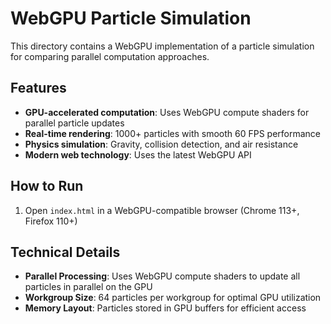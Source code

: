 # WebGPU Particle Simulation

This directory contains a WebGPU implementation of a particle simulation for comparing parallel computation approaches.

## Features

- **GPU-accelerated computation**: Uses WebGPU compute shaders for parallel particle updates
- **Real-time rendering**: 1000+ particles with smooth 60 FPS performance
- **Physics simulation**: Gravity, collision detection, and air resistance
- **Modern web technology**: Uses the latest WebGPU API

## How to Run

1. Open `index.html` in a WebGPU-compatible browser (Chrome 113+, Firefox 110+)

## Technical Details

- **Parallel Processing**: Uses WebGPU compute shaders to update all particles in parallel on the GPU
- **Workgroup Size**: 64 particles per workgroup for optimal GPU utilization
- **Memory Layout**: Particles stored in GPU buffers for efficient access
